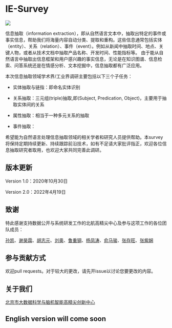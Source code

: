 # IE-Survey 

![](https://img.shields.io/github/last-commit/BDBC-KG-NLP/IE-Survey?color=blue)

信息抽取（information extraction），即从自然语言文本中，抽取出特定的事件或事实信息，帮助我们将海量内容自动分类、提取和重构。这些信息通常包括实体（entity）、关系（relation）、事件（event）。例如从新闻中抽取时间、地点、关键人物，或者从技术文档中抽取产品名称、开发时间、性能指标等。
由于能从自然语言中抽取出信息框架和用户感兴趣的事实信息，无论是在知识图谱、信息检索、问答系统还是在情感分析、文本挖掘中，信息抽取都有广泛应用。

本次信息抽取领域学术界/工业界调研主要包括以下三个子任务：

- 实体抽取与链指：即命名实体识别
- 关系抽取：三元组(triple)抽取,即(Subject, Predication, Object)，主要用于抽取实体间的关系
- 属性抽取：相当于一种多元关系的抽取

- 事件抽取：

希望能为自然语言处理信息抽取领域的相关学者和研究人员提供帮助。本survey将保持定期持续更新、持续跟踪前沿技术，如有不足请大家批评指正，欢迎各位信息抽取研究者取用，也欢迎大家共同完善此调研。

## 版本更新

Version 1.0：2020年10月30日

Version 2.0：2022年4月19日

## 致谢

特此感谢支持数据公开与系统研发工作的北航高精尖中心及参与这项工作的各位团队成员：

[孙凯](https://github.com/sunkaikai)、[谢昊霖]()、[胡志元](https://github.com/zhiyuanhubj)、[刘奥]()、[鲁重钢]()、[杨凤涛](https://github.com/Johnathan-Y)、[俞马骏](https://github.com/deathpooool)、[张存旺](https://github.com/PierreZhangcw)、[张紫娴](https://github.com/zzx1997zzx)



## 参与贡献方式

欢迎pull requests。对于较大的更改，请先开issue以讨论您要更改的内容。

## 关于我们

[北京市大数据科学与脑机智能高精尖创新中心](http://bdbc.buaa.edu.cn/?lang=zh)

## English version will come soon
